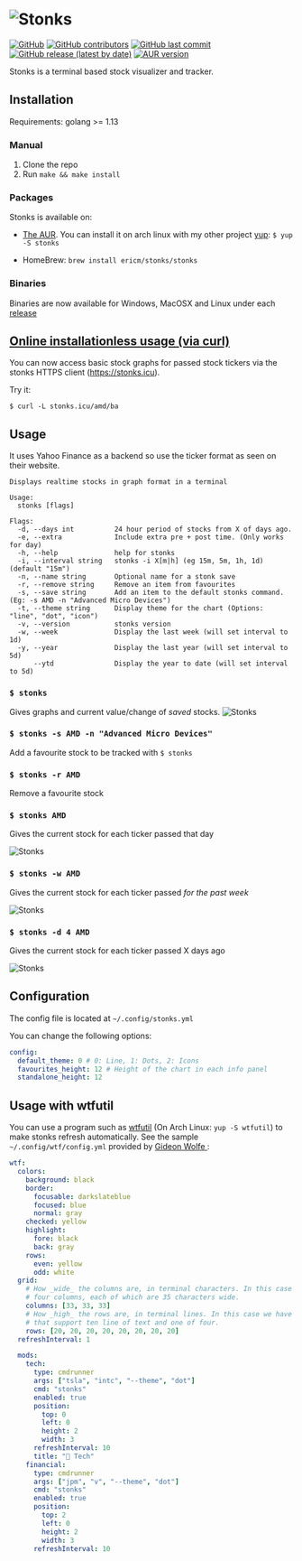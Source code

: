 # ![Stonks](./assets/stonks.svg?raw=true)

[![GitHub](https://img.shields.io/github/license/ericm/stonks?style=for-the-badge)](https://github.com/ericm/stonks/blob/master/LICENSE)
[![GitHub contributors](https://img.shields.io/github/contributors/ericm/stonks?style=for-the-badge)](https://github.com/ericm/stonks/graphs/contributors)
[![GitHub last commit](https://img.shields.io/github/last-commit/ericm/stonks?style=for-the-badge)](https://github.com/ericm/stonks/commits/master)
[![GitHub release (latest by date)](https://img.shields.io/github/v/release/ericm/stonks?style=for-the-badge)](https://github.com/ericm/stonks/releases)
[![AUR version](https://img.shields.io/aur/version/stonks?style=for-the-badge)](https://aur.archlinux.org/packages/stonks/)

Stonks is a terminal based stock visualizer and tracker.

## Installation

Requirements: golang >= 1.13

### Manual

1. Clone the repo
2. Run `make && make install`

### Packages

Stonks is available on:

- [The AUR](https://aur.archlinux.org/packages/stonks/). You can install it on arch linux with my other project [yup](https://github.com/ericm/yup): `$ yup -S stonks`

- HomeBrew: `brew install ericm/stonks/stonks`

### Binaries

Binaries are now available for Windows, MacOSX and Linux under each [release](https://github.com/ericm/stonks/releases)

## [Online installationless usage (via curl)](http://stonks.icu)

You can now access basic stock graphs for passed stock tickers via the stonks HTTPS client (https://stonks.icu).

Try it:
```
$ curl -L stonks.icu/amd/ba
```

## Usage

It uses Yahoo Finance as a backend so use the ticker format as seen on their website.

```
Displays realtime stocks in graph format in a terminal

Usage:
  stonks [flags]

Flags:
  -d, --days int          24 hour period of stocks from X of days ago.
  -e, --extra             Include extra pre + post time. (Only works for day)
  -h, --help              help for stonks
  -i, --interval string   stonks -i X[m|h] (eg 15m, 5m, 1h, 1d) (default "15m")
  -n, --name string       Optional name for a stonk save
  -r, --remove string     Remove an item from favourites
  -s, --save string       Add an item to the default stonks command. (Eg: -s AMD -n "Advanced Micro Devices")
  -t, --theme string      Display theme for the chart (Options: "line", "dot", "icon")
  -v, --version           stonks version
  -w, --week              Display the last week (will set interval to 1d)
  -y, --year              Display the last year (will set interval to 5d)
      --ytd               Display the year to date (will set interval to 5d)
```

### `$ stonks`

Gives graphs and current value/change of _saved_ stocks.
![Stonks](./assets/1.png)

### `$ stonks -s AMD -n "Advanced Micro Devices"`

Add a favourite stock to be tracked with `$ stonks`

### `$ stonks -r AMD`

Remove a favourite stock

### `$ stonks AMD`

Gives the current stock for each ticker passed that day

![Stonks](./assets/2.png)

### `$ stonks -w AMD`

Gives the current stock for each ticker passed _for the past week_

![Stonks](./assets/3.png)

### `$ stonks -d 4 AMD`

Gives the current stock for each ticker passed X days ago

![Stonks](./assets/4.png)

## Configuration

The config file is located at `~/.config/stonks.yml`

You can change the following options:

```yml
config:
  default_theme: 0 # 0: Line, 1: Dots, 2: Icons
  favourites_height: 12 # Height of the chart in each info panel
  standalone_height: 12
```

## Usage with wtfutil

You can use a program such as [wtfutil](https://wtfutil.com/) (On Arch Linux: `yup -S wtfutil`) to make stonks refresh automatically.
See the sample `~/.config/wtf/config.yml` provided by [Gideon Wolfe
](https://github.com/GideonWolfe):

```yml
wtf:
  colors:
    background: black
    border:
      focusable: darkslateblue
      focused: blue
      normal: gray
    checked: yellow
    highlight:
      fore: black
      back: gray
    rows:
      even: yellow
      odd: white
  grid:
    # How _wide_ the columns are, in terminal characters. In this case we have
    # four columns, each of which are 35 characters wide.
    columns: [33, 33, 33]
    # How _high_ the rows are, in terminal lines. In this case we have four rows
    # that support ten line of text and one of four.
    rows: [20, 20, 20, 20, 20, 20, 20, 20]
  refreshInterval: 1

  mods:
    tech:
      type: cmdrunner
      args: ["tsla", "intc", "--theme", "dot"]
      cmd: "stonks"
      enabled: true
      position:
        top: 0
        left: 0
        height: 2
        width: 3
      refreshInterval: 10
      title: "🤖 Tech"
    financial:
      type: cmdrunner
      args: ["jpm", "v", "--theme", "dot"]
      cmd: "stonks"
      enabled: true
      position:
        top: 2
        left: 0
        height: 2
        width: 3
      refreshInterval: 10
```
